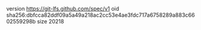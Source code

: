 version https://git-lfs.github.com/spec/v1
oid sha256:dbfcca82ddf09a5a49a218ac2cc53e4ae3fdc717a6758289a883c6602559298b
size 20218
